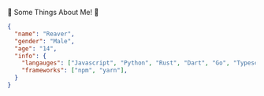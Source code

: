 📜 Some Things About Me! 📜
  
```json
{
  "name": "Reaver",
  "gender": "Male",
  "age": "14",
  "info": {
    "langauges": ["Javascript", "Python", "Rust", "Dart", "Go", "Typescript", "Deno"],
    "frameworks": ["npm", "yarn"],
  }
}
```
